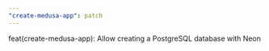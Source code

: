 ```yaml
---
"create-medusa-app": patch
---
```


feat(create-medusa-app): Allow creating a PostgreSQL database with Neon
